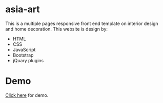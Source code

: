 # asia-art
This is a multiple pages responsive front end template on interior design and home decoration. This website is design by: 
- HTML
- CSS
- JavaScript
- Bootstrap
- jQuary plugins
# Demo
<a href="https://asiahub-10.github.io/asia-art/">Click here</a> for demo.

